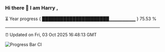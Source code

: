 ### Hi there 👋 I am Harry , 

⏳ Year progress { ██████████████████████▁▁▁▁▁▁▁▁ } 75.53 %

---

⏰ Updated on Fri, 03 Oct 2025 16:48:13 GMT

![Progress Bar CI](https://github.com/duykhang68/duykhang68/workflows/Progress%20Bar%20CI/badge.svg)
